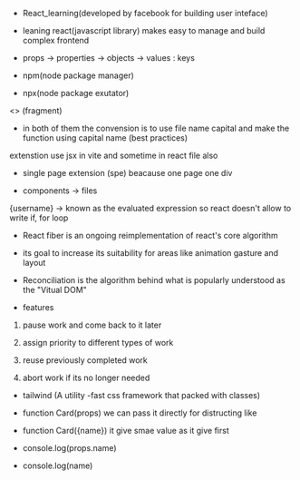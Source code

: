 - React_learning(developed by facebook for building user inteface)

- leaning react(javascript library) makes easy to manage and build complex frontend

- props -> properties -> objects -> values : keys



- npm(node package manager)
- npx(node package exutator)

<> (fragment)

- in both of them the convension is to use file name capital and make the function using capital name (best practices)

extenstion use jsx in vite and sometime in react file also

- single page extension (spe) beacause  one page one div 

- components -> files

{username} -> known as the evaluated expression so react doesn't allow to write if, for loop 

- React fiber is an ongoing reimplementation of react's core algorithm
- its goal to increase its suitability for areas like animation gasture and layout

- Reconciliation 
 is the algorithm behind what is popularly understood as the "Vitual DOM"

 - features

 1. pause work and come back to it later

 2. assign priority to different types of work

 3. reuse previously completed work 

 4. abort work if its no longer needed

 - tailwind (A utility -fast css framework that packed with classes)

 - function Card(props) we can pass it directly for distructing like
 
 - function Card({name}) it give smae value as it give first
 - console.log(props.name) 

 - console.log(name) 
